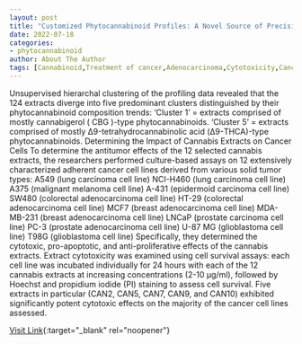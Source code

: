 ```yaml
---
layout: post
title: "Customized Phytocannabinoid Profiles: A Novel Source of Precision Therapeutics for Specific Cancer Subtypes?"
date: 2022-07-18
categories:
- phytocannabinoid
author: About The Author
tags: [Cannabinoid,Treatment of cancer,Adenocarcinoma,Cytotoxicity,Cancer,Chemotherapy,Carcinoma,Medical specialties,Neoplasms,Diseases and disorders,Clinical medicine]
---
```



Unsupervised hierarchal clustering of the profiling data revealed that the 124 extracts diverge into five predominant clusters distinguished by their phytocannabinoid composition trends:  ‘Cluster 1’ = extracts comprised of mostly cannabigerol ( CBG )-type phytocannabinoids. ‘Cluster 5’ = extracts comprised of mostly Δ9-tetrahydrocannabinolic acid (Δ9-THCA)-type phytocannabinoids. Determining the Impact of Cannabis Extracts on Cancer Cells  To determine the antitumor effects of the 12 selected cannabis extracts, the researchers performed culture-based assays on 12 extensively characterized adherent cancer cell lines derived from various solid tumor types:  A549 (lung carcinoma cell line) NCI-H460 (lung carcinoma cell line) A375 (malignant melanoma cell line) A-431 (epidermoid carcinoma cell line) SW480 (colorectal adenocarcinoma cell line) HT-29 (colorectal adenocarcinoma cell line) MCF7 (breast adenocarcinoma cell line) MDA-MB-231 (breast adenocarcinoma cell line) LNCaP (prostate carcinoma cell line) PC-3 (prostate adenocarcinoma cell line) U-87 MG (glioblastoma cell line) T98G (glioblastoma cell line)  Specifically, they determined the cytotoxic, pro-apoptotic, and anti-proliferative effects of the cannabis extracts. Extract cytotoxicity was examined using cell survival assays: each cell line was incubated individually for 24 hours with each of the 12 cannabis extracts at increasing concentrations (2-10 µg/ml), followed by Hoechst and propidium iodide (PI) staining to assess cell survival. Five extracts in particular (CAN2, CAN5, CAN7, CAN9, and CAN10) exhibited significantly potent cytotoxic effects on the majority of the cancer cell lines assessed.

[Visit Link](https://www.labroots.com/trending/cannabis-sciences/22232/customized-phytocannabinoid-profiles-novel-source-precision-therapeutics-specific-cancer-subtypes-2){:target="_blank" rel="noopener"}


